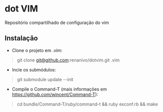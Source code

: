 dot VIM
=======

Repositório compartilhado de configuração do vim

Instalação
----------
- Clone o projeto em .vim:
> git clone git@github.com:renanivo/dotvim.git .vim

- Incie os submódulos:
> git submodule update --init

- Compile o Command-T (mais informações em https://github.com/wincent/Command-T):
> cd bundle/Command-T/ruby/command-t && ruby exconf.rb && make

